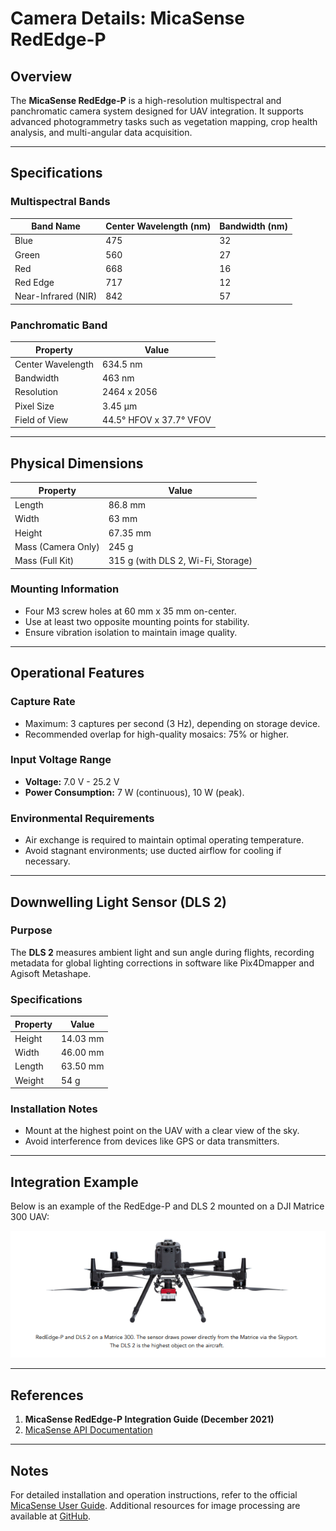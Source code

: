# Camera Details: MicaSense RedEdge-P

## Overview
The **MicaSense RedEdge-P** is a high-resolution multispectral and panchromatic camera system designed for UAV integration. It supports advanced photogrammetry tasks such as vegetation mapping, crop health analysis, and multi-angular data acquisition.

---

## Specifications

### **Multispectral Bands**
| Band Name  | Center Wavelength (nm) | Bandwidth (nm) |
|------------|-------------------------|----------------|
| Blue       | 475                     | 32             |
| Green      | 560                     | 27             |
| Red        | 668                     | 16             |
| Red Edge   | 717                     | 12             |
| Near-Infrared (NIR) | 842           | 57             |

### **Panchromatic Band**
| Property             | Value             |
|----------------------|-------------------|
| Center Wavelength    | 634.5 nm         |
| Bandwidth            | 463 nm           |
| Resolution           | 2464 x 2056      |
| Pixel Size           | 3.45 μm          |
| Field of View        | 44.5° HFOV x 37.7° VFOV |

---

## Physical Dimensions

| Property     | Value             |
|--------------|-------------------|
| Length       | 86.8 mm          |
| Width        | 63 mm            |
| Height       | 67.35 mm         |
| Mass (Camera Only) | 245 g      |
| Mass (Full Kit) | 315 g (with DLS 2, Wi-Fi, Storage) |

### Mounting Information
- Four M3 screw holes at 60 mm x 35 mm on-center.
- Use at least two opposite mounting points for stability.
- Ensure vibration isolation to maintain image quality.

---

## Operational Features

### **Capture Rate**
- Maximum: 3 captures per second (3 Hz), depending on storage device.
- Recommended overlap for high-quality mosaics: 75% or higher.

### **Input Voltage Range**
- **Voltage:** 7.0 V - 25.2 V
- **Power Consumption:** 7 W (continuous), 10 W (peak).

### **Environmental Requirements**
- Air exchange is required to maintain optimal operating temperature.
- Avoid stagnant environments; use ducted airflow for cooling if necessary.

---

## Downwelling Light Sensor (DLS 2)

### **Purpose**
The **DLS 2** measures ambient light and sun angle during flights, recording metadata for global lighting corrections in software like Pix4Dmapper and Agisoft Metashape.

### **Specifications**
| Property       | Value        |
|----------------|--------------|
| Height         | 14.03 mm    |
| Width          | 46.00 mm    |
| Length         | 63.50 mm    |
| Weight         | 54 g        |

### **Installation Notes**
- Mount at the highest point on the UAV with a clear view of the sky.
- Avoid interference from devices like GPS or data transmitters.

---

## Integration Example

Below is an example of the RedEdge-P and DLS 2 mounted on a DJI Matrice 300 UAV:

![Integration Example](../images/matrice300_integration.png)

---

## References
1. **MicaSense RedEdge-P Integration Guide (December 2021)**
2. [MicaSense API Documentation](http://micasense.github.io/rededge-api/api/http.html)

---

## Notes
For detailed installation and operation instructions, refer to the official [MicaSense User Guide](https://www.micasense.com/support). Additional resources for image processing are available at [GitHub](https://github.com/micasense/imageprocessing).
